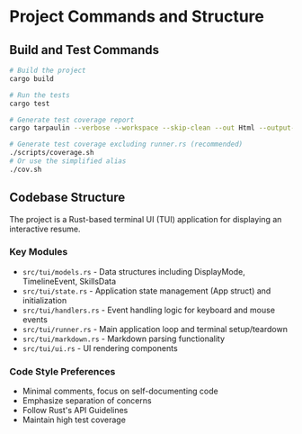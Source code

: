 # Project Commands and Structure

## Build and Test Commands

```bash
# Build the project
cargo build

# Run the tests
cargo test

# Generate test coverage report
cargo tarpaulin --verbose --workspace --skip-clean --out Html --output-dir coverage

# Generate test coverage excluding runner.rs (recommended)
./scripts/coverage.sh
# Or use the simplified alias
./cov.sh
```

## Codebase Structure

The project is a Rust-based terminal UI (TUI) application for displaying an interactive resume.

### Key Modules

- `src/tui/models.rs` - Data structures including DisplayMode, TimelineEvent, SkillsData
- `src/tui/state.rs` - Application state management (App struct) and initialization
- `src/tui/handlers.rs` - Event handling logic for keyboard and mouse events
- `src/tui/runner.rs` - Main application loop and terminal setup/teardown
- `src/tui/markdown.rs` - Markdown parsing functionality
- `src/tui/ui.rs` - UI rendering components

### Code Style Preferences

- Minimal comments, focus on self-documenting code
- Emphasize separation of concerns
- Follow Rust's API Guidelines
- Maintain high test coverage